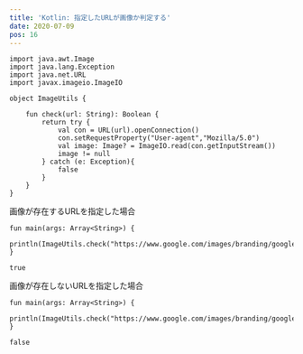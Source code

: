 ```yaml
---
title: 'Kotlin: 指定したURLが画像か判定する'
date: 2020-07-09
pos: 16
---
```


```kotlin[ImageUtils.kt]
import java.awt.Image
import java.lang.Exception
import java.net.URL
import javax.imageio.ImageIO

object ImageUtils {

    fun check(url: String): Boolean {
        return try {
            val con = URL(url).openConnection()
            con.setRequestProperty("User-agent","Mozilla/5.0")
            val image: Image? = ImageIO.read(con.getInputStream())
            image != null
        } catch (e: Exception){
            false
        }
    }
}
```

画像が存在するURLを指定した場合

```kotlin[Main.kt]
fun main(args: Array<String>) {
    println(ImageUtils.check("https://www.google.com/images/branding/googlelogo/1x/googlelogo_color_272x92dp.png"))
}
```

```
true
```

画像が存在しないURLを指定した場合

```kotlin[Main.kt]
fun main(args: Array<String>) {
    println(ImageUtils.check("https://www.google.com/images/branding/googlelogo/1x/googlelogo_color_272x92dp"))
}
```

```
false
```



